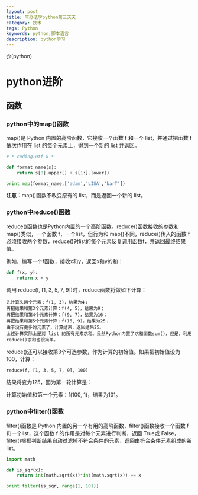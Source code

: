 ```yaml
---
layout: post
title: 笨办法学python第三天天
category: 技术
tags: Python
keywords: python,脚本语言
description: python学习
---
```

@(python)

# python进阶

## 函数

### python中的map()函数
map()是 Python 内置的高阶函数，它接收一个函数 f 和一个 list，并通过把函数 f 依次作用在 list 的每个元素上，得到一个新的 list 并返回。

```python
#-*-coding:utf-8-*-

def format_name(s):
	return s[0].upper() + s[1:].lower()

print map(format_name,['adam','LISA','barT'])
```


**注意**：map()函数不改变原有的 list，而是返回一个新的 list。

### python中reduce()函数
reduce()函数也是Python内置的一个高阶函数。reduce()函数接收的参数和 map()类似，一个函数 f，一个list，但行为和 map()不同，reduce()传入的函数 f 必须接收两个参数，reduce()对list的每个元素反复调用函数f，并返回最终结果值。

例如，编写一个f函数，接收x和y，返回x和y的和：

```python
def f(x, y):
    return x + y
```

调用 reduce(f, [1, 3, 5, 7, 9])时，reduce函数将做如下计算：

```
先计算头两个元素：f(1, 3)，结果为4；
再把结果和第3个元素计算：f(4, 5)，结果为9；
再把结果和第4个元素计算：f(9, 7)，结果为16；
再把结果和第5个元素计算：f(16, 9)，结果为25；
由于没有更多的元素了，计算结束，返回结果25。
上述计算实际上是对 list 的所有元素求和。虽然Python内置了求和函数sum()，但是，利用reduce()求和也很简单。
```

reduce()还可以接收第3个可选参数，作为计算的初始值。如果把初始值设为100，计算：

```
reduce(f, [1, 3, 5, 7, 9], 100)
```

结果将变为125，因为第一轮计算是：

计算初始值和第一个元素：f(100, 1)，结果为101。


### python中filter()函数
filter()函数是 Python 内置的另一个有用的高阶函数，filter()函数接收一个函数 f 和一个list，这个函数 f 的作用是对每个元素进行判断，返回 True或 False，filter()根据判断结果自动过滤掉不符合条件的元素，返回由符合条件元素组成的新list。

```python
import math

def is_sqr(x):
    return int(math.sqrt(x))*int(math.sqrt(x)) == x

print filter(is_sqr, range(1, 101))
```